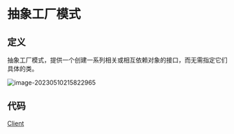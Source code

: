# 抽象工厂模式

## 定义

抽象工厂模式，提供一个创建一系列相关或相互依赖对象的接口，而无需指定它们具体的类。

![image-20230510215822965](https://technotes.oss-cn-shenzhen.aliyuncs.com/2023/202305102158054.png)

## 代码

[Client](Client.java)